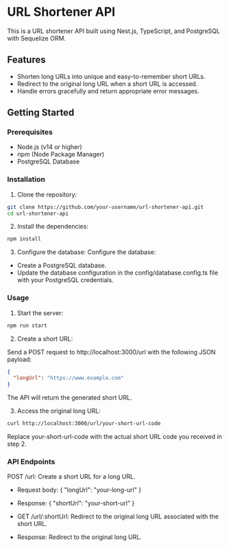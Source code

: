 # URL Shortener API

This is a URL shortener API built using Nest.js, TypeScript, and PostgreSQL with Sequelize ORM.

## Features

- Shorten long URLs into unique and easy-to-remember short URLs.
- Redirect to the original long URL when a short URL is accessed.
- Handle errors gracefully and return appropriate error messages.

## Getting Started

### Prerequisites

- Node.js (v14 or higher)
- npm (Node Package Manager)
- PostgreSQL Database

### Installation

1. Clone the repository:

```bash
git clone https://github.com/your-username/url-shortener-api.git
cd url-shortener-api
```

2. Install the dependencies:

```bash
npm install
```

3. Configure the database:
Configure the database:
- Create a PostgreSQL database.
- Update the database configuration in the config/database.config.ts file with your PostgreSQL credentials.

### Usage

1. Start the server:

```bash
npm run start
```

2. Create a short URL:

Send a POST request to http://localhost:3000/url with the following JSON payload:

```json
{
  "longUrl": "https://www.example.com"
}
```

The API will return the generated short URL.


3. Access the original long URL:


```bash
curl http://localhost:3000/url/your-short-url-code
```

Replace your-short-url-code with the actual short URL code you received in step 2.

### API Endpoints

POST /url: Create a short URL for a long URL.

- Request body: { "longUrl": "your-long-url" }
- Response: { "shortUrl": "your-short-url" }

- GET /url/:shortUrl: Redirect to the original long URL associated with the short URL.
- Response: Redirect to the original long URL.